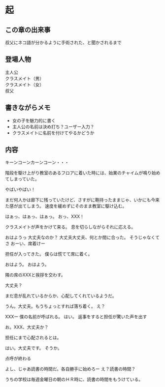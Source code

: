 
# 起

## この章の出来事
叔父にネコ語が分かるように手術された、と聞かされるまで

## 登場人物
主人公<br>
クラスメイト（男）<br>
クラスメイト（女）<br>
叔父

## 書きながらメモ

+ 女の子を魅力的に書く
+ 主人公の名前は決め打ち？ユーザー入力？
+ クラスメイトに名前を付けてやるかどうか


## 内容

キーンコーンカーンコーン・・・

階段を駆け上がり教室のあるフロアに着いた時には、始業のチャイムが鳴り始めてしまっていた。

やばいやばい！

まだ何人かは廊下に残っていたけど、さすがに鞄持ったままじゃ、いかにも今来た感が出てしまう。
速度を緩めずにそのまま教室に駆け込む。

はぁっ、はぁっ、はぁっ。
おっ、XXX！

クラスメイトが声をかけて来る。
息を切らしながらそれに応える。

おはようっ
大丈夫なのか？
大丈夫大丈夫、何とか間に合った。
そうじゃなくてさ
おーい、席着けー

担任が入ってきた。
僕らは慌てて席に着く。

おはよう。
おはよう。

隣の席のXXXと挨拶を交わす。

大丈夫？

まだ息が乱れているからか、心配してくれているようだ。

うん。大丈夫。もうちょっとすれば落ち着く。
え？


XXXー
僕の名前が呼ばれる。
はい。
返事をすると担任が驚いた声を出す

お。XXX、大丈夫か？

担任にまで心配されるとは。

はい。大丈夫です。
そうか。

点呼が終わる

よし、じゃあ読書の時間だ。各自勝手に始めろー
え？読書の時間？

うちの学校は毎週金曜日の朝のＨＲ時に、読書の時間をもうけている。

















